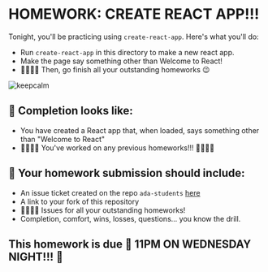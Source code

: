 # HOMEWORK: CREATE REACT APP!!!

Tonight, you'll be practicing using `create-react-app`.  Here's what you'll do:

- Run `create-react-app` in this directory to make a new react app.
- Make the page say something other than Welcome to React!
- 🚨🚨🚨🚨 Then, go finish all your outstanding homeworks 😉

![keepcalm](./assets/keepcalm)

## 🚀 Completion looks like:

- You have created a React app that, when loaded, says something other than "Welcome to React"
- 🚨🚨🚨🚨 You've worked on any previous homeworks!!! 🚨🚨🚨🚨

## 🚀 Your homework submission should include:

- An issue ticket created on the repo `ada-students` [here](https://git.generalassemb.ly/nyc-wdi-ada/ada-students/issues/new)
- A link to your fork of this repository
- 🚨🚨🚨🚨 Issues for all your outstanding homeworks!
- Completion, comfort, wins, losses, questions... you know the drill.

## This homework is due 🚨 11PM ON WEDNESDAY NIGHT!!! 🚨
